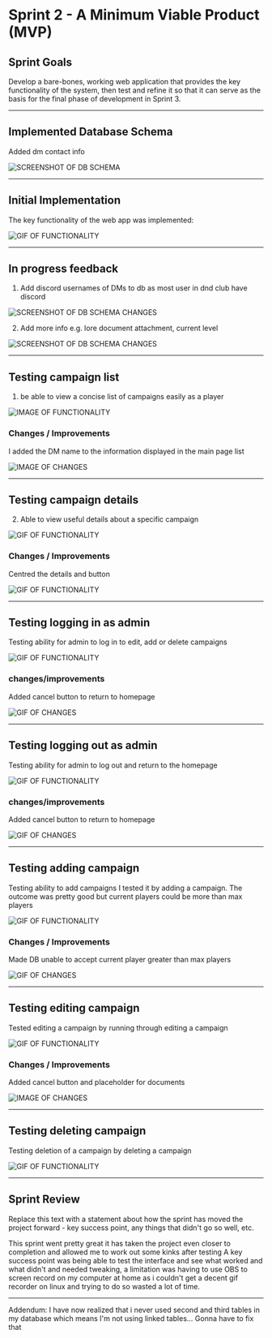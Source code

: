 # Sprint 2 - A Minimum Viable Product (MVP)


## Sprint Goals

Develop a bare-bones, working web application that provides the key functionality of the system, then test and refine it so that it can serve as the basis for the final phase of development in Sprint 3.


---

## Implemented Database Schema

Added dm contact info

![SCREENSHOT OF DB SCHEMA](screenshots/drawsql.png)



---

## Initial Implementation

The key functionality of the web app was implemented:

![GIF OF FUNCTIONALITY](screenshots\initial_implementation.gif)


---

## In progress feedback 

1. Add discord usernames of DMs to db as most user in dnd club have discord

![SCREENSHOT OF DB SCHEMA CHANGES](screenshots/dm_discord.png)


2. Add more info e.g. lore document attachment, current level
 
![SCREENSHOT OF DB SCHEMA CHANGES](screenshots/currentlevelanddocs.png)

---

## Testing campaign list


1. be able to view a concise list of campaigns easily as a player

![IMAGE OF FUNCTIONALITY](screenshots\testing_list.png)

### Changes / Improvements

I added the DM name to the information displayed in the main page list 

![IMAGE OF CHANGES](screenshots\change_list.png)


---

## Testing campaign details 

2. Able to view useful details about a specific campaign

![GIF OF FUNCTIONALITY](screenshots\testing_details.gif)

### Changes / Improvements

Centred the details and button

![GIF OF FUNCTIONALITY](screenshots\testing_details.gif)


---

## Testing logging in as admin

Testing ability for admin to log in to edit, add or delete campaigns 


![GIF OF FUNCTIONALITY](screenshots\testing_login.gif)

### changes/improvements

Added cancel button to return to homepage

![GIF OF CHANGES](screenshots\change_login.png)

---

## Testing logging out as admin

Testing ability for admin to log out and return to the homepage

![GIF OF FUNCTIONALITY](screenshots\testing_logout.gif)

### changes/improvements

Added cancel button to return to homepage

![GIF OF CHANGES](screenshots\change_logout.gif)



---

## Testing adding campaign

Testing ability to add campaigns I tested it by adding a campaign. The outcome was pretty good but current players could be more than max players

![GIF OF FUNCTIONALITY](screenshots\testing_add.gif)

### Changes / Improvements

Made DB unable to accept current player greater than max players

![GIF OF CHANGES](screenshots\change_add.gif)


---

## Testing editing campaign

Tested editing a campaign by running through editing a campaign

![GIF OF FUNCTIONALITY](screenshots\testing_edit.gif)

### Changes / Improvements

Added cancel button and placeholder for documents

![IMAGE OF CHANGES](screenshots\change_edit.png)


---

## Testing deleting campaign

Testing deletion of a campaign by deleting a campaign

![GIF OF FUNCTIONALITY](screenshots\testing_delete.gif)




---

## Sprint Review

Replace this text with a statement about how the sprint has moved the project forward - key success point, any things that didn't go so well, etc.

This sprint went pretty great it has taken the project even closer to completion and allowed me to work out some kinks after testing 
A key success point was being able to test the interface and see what worked and what didn't and needed tweaking, a limitation was having to use OBS to screen record on my computer at home as i couldn't get a decent gif recorder on linux and trying to do so wasted a lot of time.

---

Addendum: I have now realized that i never used second and third tables in my database which means I'm not using linked tables... Gonna have to fix that

